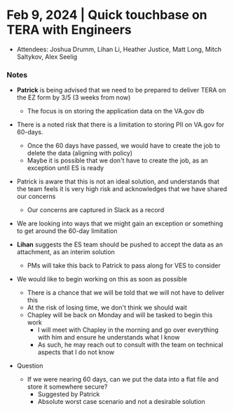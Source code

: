 # Feb 9, 2024 | Quick touchbase on TERA with Engineers
- Attendees: Joshua Drumm, Lihan Li, Heather Justice, Matt Long, Mitch Saltykov, Alex Seelig

### Notes
- **Patrick** is being advised that we need to be prepared to deliver TERA on the EZ form by 3/5 (3 weeks from now)
     - The focus is on storing the application data on the VA.gov db
- There is a noted risk that there is a limitation to storing PII on VA.gov for 60-days.
     - Once the 60 days have passed, we would have to create the job to delete the data (aligning with policy)
     - Maybe it is possible that we don't have to create the job, as an exception until ES is ready
- Patrick is aware that this is not an ideal solution, and understands that the team feels it is very high risk and acknowledges that we have shared our concerns
     - Our concerns are captured in Slack as a record
- We are looking into ways that we might gain an exception or something to get around the 60-day limitation 
- **Lihan** suggests the ES team should be pushed to accept the data as an attachment, as an interim solution
     - PMs will take this back to Patrick to pass along for VES to consider


- We would like to begin working on this as soon as possible
     - There is a chance that we will be told that we will not have to deliver this
     - At the risk of losing time, we don't think we should wait
     - Chapley will be back on Monday and will be tasked to begin this work
          - I will meet with Chapley in the morning and go over everything with him and ensure he understands what I know
          - As such, he may reach out to consult with the team on technical aspects that I do not know
      
- Question
     - If we were nearing 60 days, can we put the data into a flat file and store it somewhere secure?
          - Suggested by Patrick
          - Absolute worst case scenario and not a desirable solution
